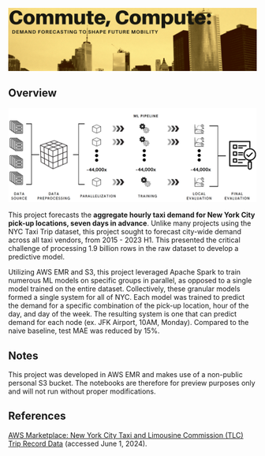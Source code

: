 ![banner](banner.png)

## Overview

![methodology](methodology.png)


This project forecasts the **aggregate hourly taxi demand for New York City pick-up locations, seven days in advance**. Unlike many projects using the NYC Taxi Trip dataset, this project sought to forecast city-wide demand across all taxi vendors, from 2015 - 2023 H1. This presented the critical challenge of processing 1.9 billion rows in the raw dataset to develop a predictive model.

Utilizing AWS EMR and S3, this project leveraged Apache Spark to train numerous ML models on specific groups in parallel, as opposed to a single model trained on the entire dataset. Collectively, these granular models formed a single system for all  of NYC. Each model was trained to predict the demand for a specific combination of the pick-up location, hour of the day, and day of the week. The resulting system is one that can predict demand for each node (ex. JFK Airport, 10AM, Monday). Compared to the naive baseline, test MAE was reduced by 15%. 

## Notes

This project was developed in AWS EMR and makes use of a non-public personal S3 bucket. The notebooks are therefore for preview purposes only and will not run without proper modifications.

## References

[AWS Marketplace: New York City Taxi and Limousine Commission (TLC) Trip Record Data](https://aws.amazon.com/marketplace/pp/prodview-okyonroqg5b2u#links) (accessed June 1, 2024).